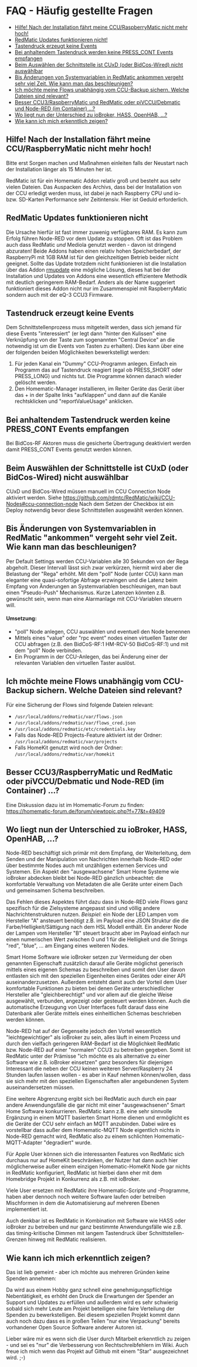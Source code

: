 # FAQ - Häufig gestellte Fragen

* [Hilfe! Nach der Installation fährt meine CCU/RaspberryMatic nicht mehr hoch!](#hilfe-nach-der-installation-fährt-meine-ccuraspberrymatic-nicht-mehr-hoch)
* [RedMatic Updates funktionieren nicht!](#redmatic-updates-funktionieren-nicht)
* [Tastendruck erzeugt keine Events](#Tastendruck-erzeugt-keine-Events)
* [Bei anhaltendem Tastendruck werden keine PRESS_CONT Events empfangen](#bei-anhaltendem-tastendruck-werden-keine-press_cont-events-empfangen)
* [Beim Auswählen der Schnittstelle ist CUxD (oder BidCos-Wired) nicht auswählbar](#beim-auswählen-der-schnittstelle-ist-cuxd-oder-bidcos-wired-nicht-auswählbar)
* [Bis Änderungen von Systemvariablen in RedMatic ankommen vergeht sehr viel Zeit. Wie kann man das beschleunigen?](#bis-Änderungen-von-systemvariablen-in-redmatic-ankommen-vergeht-sehr-viel-zeit-wie-kann-man-das-beschleunigen)
* [Ich möchte meine Flows unabhängig vom CCU-Backup sichern. Welche Dateien sind relevant?](#ich-möchte-meine-flows-unabhängig-vom-ccu-backup-sichern-welche-dateien-sind-relevant)
* [Besser CCU3/RaspberryMatic und RedMatic oder piVCCU/Debmatic und Node-RED (im Container) ...?](#besser-ccu3raspberrymatic-und-redmatic-oder-pivccudebmatic-und-node-red-im-container-)
* [Wo liegt nun der Unterschied zu ioBroker, HASS, OpenHAB, ...?﻿](#wo-liegt-nun-der-unterschied-zu-iobroker-hass-openhab-)
* [Wie kann ich mich erkenntlich zeigen?](#wie-kann-ich-mich-erkenntlich-zeigen)


## Hilfe! Nach der Installation fährt meine CCU/RaspberryMatic nicht mehr hoch!

Bitte erst Sorgen machen und Maßnahmen einleiten falls der Neustart nach der Installation länger als 15 Minuten her ist.

RedMatic ist für ein Homematic Addon relativ groß und besteht aus sehr vielen Dateien. Das Auspacken des Archivs, dass
bei der Installation von der CCU erledigt werden muss, ist dabei je nach Raspberry CPU und io- bzw. SD-Karten 
Performance sehr Zeitintensiv. Hier ist Geduld erforderlich.


## RedMatic Updates funktionieren nicht

Die Ursache hierfür ist fast immer zuwenig verfügbares RAM. Es kann zum Erfolg führen Node-RED vor dem Update zu 
stoppen. Oft ist das Problem auch dass RedMatic _und_ Mediola genutzt werden - davon ist dringend abzuraten! Beide 
Addons haben einen relativ hohen Speicherbedarf, der RaspberryPi mit 1GB RAM ist für den gleichzeitigen Betrieb beider
nicht geeignet.
Sollte das Update trotzdem nicht funktionieren ist die Installation über das Addon 
[rmupdate](https://github.com/j-a-n/raspberrymatic-addon-rmupdate) eine mögliche Lösung, dieses hat bei der Installation
und Updates von Addons eine wesentlich effizientere Methodik mit deutlich geringerem RAM-Bedarf. Anders als der Name
suggeriert funktioniert dieses Addon nicht nur im Zusammenspiel mit RaspberryMatic sondern auch mit der eQ-3 CCU3 
Firmware.


## Tastendruck erzeugt keine Events

Dem Schnittstellenprozess muss mitgeteilt werden, dass sich jemand für diese Events "interessiert" (er legt dann "hinter den Kulissen" eine Verknüpfung von der Taste zum sogenannten "Central Device" an die notwendig ist um die Events von Tasten zu erhalten). Dies kann über eine der folgenden beiden Möglichkeiten bewerkstelligt werden:

1. Für jeden Kanal ein "Dummy" CCU-Programm anlegen. Einfach ein Programm das auf Tastendruck reagiert (egal ob PRESS_SHORT oder PRESS_LONG) und nichts tut. Die Programme können danach wieder gelöscht werden.
2. Den Homematic-Manager installieren, im Reiter Geräte das Gerät über das + in der Spalte links "aufklappen" und dann auf die Kanäle rechtsklicken und "reportValueUsage" anklicken.


## Bei anhaltendem Tastendruck werden keine PRESS_CONT Events empfangen

Bei BidCos-RF Aktoren muss die gesicherte Übertragung deaktiviert werden damit PRESS_CONT Events genutzt werden können.


## Beim Auswählen der Schnittstelle ist CUxD (oder BidCos-Wired) nicht auswählbar

CUxD und BidCos-Wired müssen manuell im CCU Connection Node aktiviert werden. Siehe
https://github.com/rdmtc/RedMatic/wiki/CCU-Nodes#ccu-connection-node
Nach dem Setzen der Checkbox ist ein Deploy notwendig bevor diese Schnittstellen ausgewählt werden können.


## Bis Änderungen von Systemvariablen in RedMatic "ankommen" vergeht sehr viel Zeit. Wie kann man das beschleunigen?

Per Default Settings werden CCU-Variablen alle 30 Sekunden von der Rega abgeholt. Dieser Intervall lässt sich zwar verkürzen, hiermit wird aber die Belastung der "Rega" erhöht. Mit dem "poll" Node (unter CCU) kann man eleganter eine quasi-sofortige Abfrage erzwingen und die Latenz beim Empfang von Änderungen an Systemvariablen beschleunigen, man baut einen "Pseudo-Push" Mechanismus. Kurze Latenzen könnten z.B. gewünscht sein, wenn man eine Alarmanlage mit CCU-Variablen steuern will.

#### Umsetzung:

* "poll" Node anlegen, CCU auswählen und eventuell den Node benennen
* Mittels eines "value" oder "rpc event" nodes einen virtuellen Taster der CCU abfragen (z.B. den BidCoS-RF:1 HM-RCV-50 
BidCoS-RF:1) und mit dem "poll" Node verbinden.
* Ein Programm in der CCU-Anlegen, das bei Änderung einer der relevanten Variablen den virtuellen Taster auslöst.


## Ich möchte meine Flows unabhängig vom CCU-Backup sichern. Welche Dateien sind relevant?

Für eine Sicherung der Flows sind folgende Dateien relevant:

* `/usr/local/addons/redmatic/var/flows.json`
* `/usr/local/addons/redmatic/var/flows_cred.json`
* `/usr/local/addons/redmatic/etc/credentials.key`
* Falls das Node-RED Projects-Feature aktiviert ist der Ordner: `/usr/local/addons/redmatic/var/projects`
* Falls HomeKit genutzt wird noch der Ordner: `/usr/local/addons/redmatic/var/homekit`


## Besser CCU3/RaspberryMatic und RedMatic oder piVCCU/Debmatic und Node-RED (im Container) ...?﻿</b></summary>

Eine Diskussion dazu ist im Homematic-Forum zu finden: https://homematic-forum.de/forum/viewtopic.php?f=77&t=49409


## Wo liegt nun der Unterschied zu ioBroker, HASS, OpenHAB, ...?﻿

Node-RED beschäftigt sich primär mit dem Empfang, der Weiterleitung, dem Senden und der Manipulation von Nachrichten 
innerhalb Node-RED oder über bestimmte Nodes auch mit unzähligen externen Services und Systemen. Ein Aspekt den 
"ausgewachsene" Smart Home Systeme wie ioBroker abdecken bleibt bei Node-RED gänzlich unbeachtet: die komfortable 
Verwaltung von Metadaten die alle Geräte unter einem Dach und gemeinsamen Schema beschreiben. 

Das Fehlen dieses Aspektes führt dazu dass in Node-RED viele Flows ganz spezifisch für die Zielsysteme angepasst sind 
und völlig andere Nachrichtenstrukturen nutzen. _Beispiel_: ein Node der LED Lampen vom Hersteller "A" ansteuert 
benötigt z.B. im Payload eine JSON Struktur die die Farbe/Helligkeit/Sättigung nach dem HSL Modell enthält. Ein anderer 
Node der Lampen vom Hersteller "B" steuert braucht aber im Payload einfach nur einen numerischen Wert zwischen 0 und 1 
für die Helligkeit und die Strings "red", "blue", ... am Eingang eines weiteren Nodes.

Smart Home Software wie ioBroker setzen zur Vermeidung der oben genannten Eigenschaft zusätzlich darauf alle Geräte 
möglichst generisch mittels eines eigenen Schemas zu beschreiben und somit den User davon entlasten sich mit den 
speziellen Eigenheiten eines Gerätes oder einer API auseinanderzusetzen. Außerdem entsteht damit auch der Vorteil dem 
User komfortable Funktionen zu bieten bei denen Geräte unterschiedlicher Hersteller alle "gleichberechtigt" und vor 
allem auf die gleiche Weise ausgewählt, verbunden, angezeigt oder gesteuert werden können. Auch die automatische 
Erzeugung von User Interfaces fußt darauf dass eine Datenbank aller Geräte mittels eines einheitlichen Schemas 
beschrieben werden können.

Node-RED hat auf der Gegenseite jedoch den Vorteil wesentlich "leichtgewichtiger" als ioBroker zu sein, alles läuft in 
einem Prozess und durch den vielfach geringeren RAM-Bedarf ist die Möglichkeit RedMatic bzw. Node-RED auf einer 
"normalen" CCU3 zu betreiben gegeben. Somit ist RedMatic unter der Prämisse "ich möchte es als alternative zu einer 
Software wie z.B. ioBroker einsetzen" ganz besonders für diejenigen Interessant die neben der CCU keinen weiteren 
Server/Raspberry 24 Stunden laufen lassen wollen - es aber in Kauf nehmen können/wollen, dass sie sich mehr mit den 
speziellen Eigenschaften aller angebundenen System auseinandersetzen müssen.

Eine weitere Abgrenzung ergibt sich bei RedMatic auch durch ein paar andere Anwendungsfälle die gar nicht mit einer 
"ausgewachsenen" Smart Home Software konkurrieren. RedMatic kann z.B. eine sehr sinnvolle Ergänzung in einem MQTT 
basierten Smart Home dienen und ermöglicht es die Geräte der CCU sehr einfach an MQTT anzubinden. Dabei wäre es 
vorstellbar dass außer dem Homematic-MQTT Node eigentlich nichts in Node-RED gemacht wird, RedMatic also zu einem 
schlichten Homematic-MQTT-Adapter "degradiert" wurde. 

Für Apple User können sich die interessanten Features von RedMatic sich durchaus nur auf HomeKit beschränken, der Nutzer
hat dann auch hier möglicherweise außer einem einzigen Homematic-HomeKit Node gar nichts in RedMatic konfiguriert, 
RedMatic ist hierbei dann eher mit dem Homebridge Projekt in Konkurrenz als z.B. mit ioBroker.

Viele User ersetzen mit RedMatic ihre Homematic-Scripte und -Programme, haben aber dennoch noch weitere Software laufen
oder betreiben Mischformen in dem die Automatisierung auf mehreren Ebenen implementiert ist. 

Auch denkbar ist es RedMatic in Kombination mit Software wie HASS oder ioBroker zu betreiben und nur ganz bestimmte 
Anwendungsfälle wie z.B. das timing-kritische Dimmen mit langem Tastendruck über Schnittstellen-Grenzen hinweg mit 
RedMatic realisieren.


## Wie kann ich mich erkenntlich zeigen?

Das ist lieb gemeint - aber ich möchte aus mehreren Gründen keine Spenden annehmen:    

Da wird aus einem Hobby ganz schnell eine genehmigungspflichtige Nebentätigkeit, es erhöht den Druck die Erwartungen der Spender an Support und Updates zu erfüllen und außerdem wird es sehr schwierig sobald sich mehr Leute am Projekt beteiligen eine faire Verteilung der Spenden zu bewerkstelligen. Bei diesem speziellen Projekt kommt dann auch noch dazu dass es in großen Teilen "nur eine Verpackung" bereits vorhandener Open Source Software anderer Autoren ist.    

Lieber wäre mir es wenn sich die User durch Mitarbeit erkenntlich zu zeigen - und sei es "nur" die Verbesserung von Rechtschreibfehlern im Wiki. Auch freue ich mich wenn das Projekt auf Github mit einem "Star" ausgezeichnet wird.
;-)



